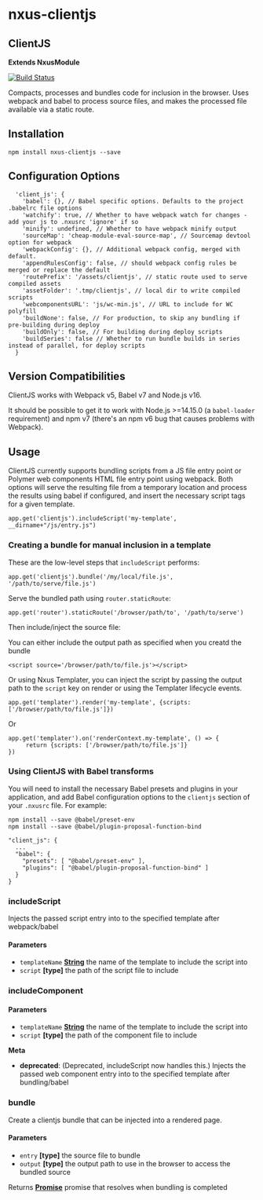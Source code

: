 # nxus-clientjs

<!-- Generated by documentation.js. Update this documentation by updating the source code. -->

## ClientJS

**Extends NxusModule**

[![Build Status](https://travis-ci.org/nxus/clientjs.svg?branch=master)](https://travis-ci.org/nxus/clientjs)

Compacts, processes and bundles code for inclusion in the browser.  Uses webpack and babel to process source files, and makes
the processed file available via a static route.

## Installation

    npm install nxus-clientjs --save

## Configuration Options

      'client_js': {
        'babel': {}, // Babel specific options. Defaults to the project .babelrc file options
        'watchify': true, // Whether to have webpack watch for changes - add your js to .nxusrc 'ignore' if so
        'minify': undefined, // Whether to have webpack minify output
        'sourceMap': 'cheap-module-eval-source-map', // Sourcemap devtool option for webpack
        'webpackConfig': {}, // Additional webpack config, merged with default.
        'appendRulesConfig': false, // should webpack config rules be merged or replace the default
        'routePrefix': '/assets/clientjs', // static route used to serve compiled assets
        'assetFolder': '.tmp/clientjs', // local dir to write compiled scripts
        'webcomponentsURL': 'js/wc-min.js', // URL to include for WC polyfill
        'buildNone': false, // For production, to skip any bundling if pre-building during deploy
        'buildOnly': false, // For building during deploy scripts
        'buildSeries': false // Whether to run bundle builds in series instead of parallel, for deploy scripts
      }

## Version Compatibilities

ClientJS works with Webpack v5, Babel v7 and Node.js v16.

It should be possible to get it to work with Node.js >=14.15.0
(a `babel-loader` requirement) and npm v7 (there's an npm v6 bug
that causes problems with Webpack).

## Usage

ClientJS currently supports bundling scripts from a JS file entry point or Polymer web components
HTML file entry point using webpack. Both options will serve the resulting file from a temporary location
and process the results using babel if configured, and insert the necessary script tags for a given template.

    app.get('clientjs').includeScript('my-template', __dirname+"/js/entry.js")

### Creating a bundle for manual inclusion in a template

These are the low-level steps that `includeScript` performs:

    app.get('clientjs').bundle('/my/local/file.js', '/path/to/serve/file.js')

Serve the bundled path using `router.staticRoute`:

    app.get('router').staticRoute('/browser/path/to', '/path/to/serve')

Then include/inject the source file:

You can either include the output path as specified when you creatd the bundle

    <script source='/browser/path/to/file.js'></script>

Or using Nxus Templater, you can inject the script by passing the output path to the `script` key on render or using the Templater
lifecycle events.

    app.get('templater').render('my-template', {scripts: ['/browser/path/to/file.js']})

Or

    app.get('templater').on('renderContext.my-template', () => {
         return {scripts: ['/browser/path/to/file.js']}
    })

### Using ClientJS with Babel transforms

You will need to install the necessary Babel presets and plugins
in your application, and add Babel configuration options to the
`clientjs` section of your `.nxusrc` file. For example:

    npm install --save @babel/preset-env
    npm install --save @babel/plugin-proposal-function-bind

    "client_js": {
      ...
      "babel": {
        "presets": [ "@babel/preset-env" ],
        "plugins": [ "@babel/plugin-proposal-function-bind" ]
      }
    }

### includeScript

Injects the passed script entry into to the specified template after webpack/babel

#### Parameters

*   `templateName` **[String](https://developer.mozilla.org/docs/Web/JavaScript/Reference/Global_Objects/String)** the name of the template to include the script into
*   `script` **\[type]** the path of the script file to include

### includeComponent

#### Parameters

*   `templateName` **[String](https://developer.mozilla.org/docs/Web/JavaScript/Reference/Global_Objects/String)** the name of the template to include the script into
*   `script` **\[type]** the path of the component file to include

**Meta**

*   **deprecated**: (Deprecated, includeScript now handles this.) Injects the passed web component entry into to the specified template after bundling/babel

### bundle

Create a clientjs bundle that can be injected into a rendered page.

#### Parameters

*   `entry` **\[type]** the source file to bundle
*   `output` **\[type]** the output path to use in the browser to access the bundled source

Returns **[Promise](https://developer.mozilla.org/docs/Web/JavaScript/Reference/Global_Objects/Promise)** promise that resolves when bundling is completed
